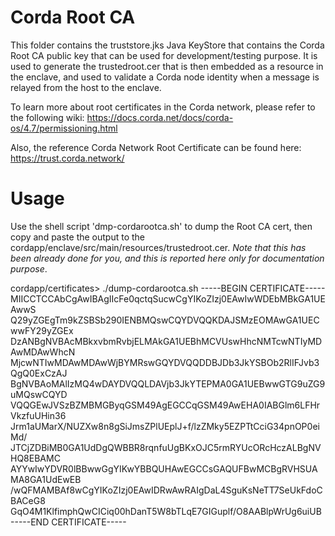 # Corda Root CA

This folder contains the truststore.jks Java KeyStore that contains the Corda Root CA public key
that can be used for development/testing purpose. It is used to generate the trustedroot.cer that
is then embedded as a resource in the enclave, and used to validate a Corda node identity when a 
message is relayed from the host to the enclave.

To learn more about root certificates in the Corda network, please refer to the following wiki:
https://docs.corda.net/docs/corda-os/4.7/permissioning.html

Also, the reference Corda Network Root Certificate can be found here:
https://trust.corda.network/

# Usage
Use the shell script 'dmp-cordarootca.sh' to dump the Root CA cert, then copy and paste the
output to the cordapp/enclave/src/main/resources/trustedroot.cer. *Note that this has been already
done for you, and this is reported here only for documentation purpose*.

cordapp/certificates> ./dump-cordarootca.sh
-----BEGIN CERTIFICATE-----
MIICCTCCAbCgAwIBAgIIcFe0qctqSucwCgYIKoZIzj0EAwIwWDEbMBkGA1UEAwwS
Q29yZGEgTm9kZSBSb290IENBMQswCQYDVQQKDAJSMzEOMAwGA1UECwwFY29yZGEx
DzANBgNVBAcMBkxvbmRvbjELMAkGA1UEBhMCVUswHhcNMTcwNTIyMDAwMDAwWhcN
MjcwNTIwMDAwMDAwWjBYMRswGQYDVQQDDBJDb3JkYSBOb2RlIFJvb3QgQ0ExCzAJ
BgNVBAoMAlIzMQ4wDAYDVQQLDAVjb3JkYTEPMA0GA1UEBwwGTG9uZG9uMQswCQYD
VQQGEwJVSzBZMBMGByqGSM49AgEGCCqGSM49AwEHA0IABGlm6LFHrVkzfuUHin36
Jrm1aUMarX/NUZXw8n8gSiJmsZPlUEplJ+f/lzZMky5EZPTtCciG34pnOP0eiMd/
JTCjZDBiMB0GA1UdDgQWBBR8rqnfuUgBKxOJC5rmRYUcORcHczALBgNVHQ8EBAMC
AYYwIwYDVR0lBBwwGgYIKwYBBQUHAwEGCCsGAQUFBwMCBgRVHSUAMA8GA1UdEwEB
/wQFMAMBAf8wCgYIKoZIzj0EAwIDRwAwRAIgDaL4SguKsNeTT7SeUkFdoCBACeG8
GqO4M1KlfimphQwCICiq00hDanT5W8bTLqE7GIGuplf/O8AABlpWrUg6uiUB
-----END CERTIFICATE-----
